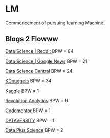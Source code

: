 # LM
Commencement of pursuing learning Machine. 


## Blogs 2 Flowww

 [Data Science | Reddit ](https://www.reddit.com/r/datascience/) BPW = 84
 
 [Data Science | Google News](https://news.google.com/news/search/section/q/data%20science/data%20science?ned=us&hl=en) BPW = 21
 
 [Data Science Central](http://www.datasciencecentral.com/) BPW = 24
 
 [KDnuggets](http://www.kdnuggets.com/websites/blogs.html) BPW = 34
 
 [Kaggle](http://blog.kaggle.com/) BPW = 1
 
 [Revolution Analytics](http://blog.revolutionanalytics.com/) BPW = 6
 
 [Codementor](https://www.codementor.io/community/topic/data-science) BPW = 1
 
 [DATAVERSITY](http://www.dataversity.net/category/blogs/) BPW = 1
 
 [Data Plus Science](https://www.dataplusscience.com/insights.html) BPW = 2
